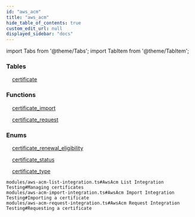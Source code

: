 ```yaml
---
id: "aws_acm"
title: "aws_acm"
hide_table_of_contents: true
custom_edit_url: null
displayed_sidebar: "docs"
---
```


import Tabs from '@theme/Tabs';
import TabItem from '@theme/TabItem';

<Tabs queryString="view">
  <TabItem value="components" label="Components" default>

### Tables

    [certificate](../../aws/tables/aws_acm_entity_certificate.Certificate)

### Functions
    [certificate_import](../../aws/tables/aws_acm_rpcs_import.CertificateImportRpc)

    [certificate_request](../../aws/tables/aws_acm_rpcs_request.CertificateRequestRpc)

### Enums
    [certificate_renewal_eligibility](../../aws/enums/aws_acm_entity_certificate.certificateRenewalEligibilityEnum)

    [certificate_status](../../aws/enums/aws_acm_entity_certificate.certificateStatusEnum)

    [certificate_type](../../aws/enums/aws_acm_entity_certificate.certificateTypeEnum)

</TabItem>
  <TabItem value="code-examples" label="Code examples">

```testdoc
modules/aws-acm-list-integration.ts#AwsAcm List Integration Testing#Managing certificates
modules/aws-acm-import-integration.ts#AwsAcm Import Integration Testing#Importing a certificate
modules/aws-acm-request-integration.ts#AwsAcm Request Integration Testing#Requesting a certificate
```

</TabItem>
</Tabs>
